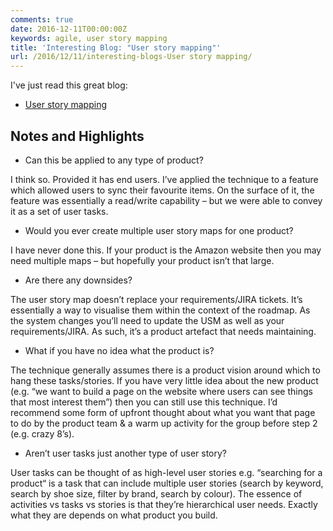```yaml
---
comments: true
date: 2016-12-11T00:00:00Z
keywords: agile, user story mapping
title: 'Interesting Blog: "User story mapping"'
url: /2016/12/11/interesting-blogs-User story mapping/
---
```


I've just read this great blog:

- [User story mapping](https://rthewitt.com/2015/12/05/user-story-mapping/)

## Notes and Highlights

- Can this be applied to any type of product?

I think so. Provided it has end users. I’ve applied the technique to a feature which allowed users to sync their favourite items. On the surface of it, the feature was essentially a read/write capability – but we were able to convey it as a set of user tasks.

- Would you ever create multiple user story maps for one product?

I have never done this. If your product is the Amazon website then you may need multiple maps – but hopefully your product isn’t that large.

- Are there any downsides?

The user story map doesn’t replace your requirements/JIRA tickets. It’s essentially a way to visualise them within the context of the roadmap. As the system changes you’ll need to update the USM as well as your requirements/JIRA. As such, it’s a product artefact that needs maintaining.

- What if you have no idea what the product is?

The technique generally assumes there is a product vision around which to hang these tasks/stories. If you have very little idea about the new product (e.g. “we want to build a page on the website where users can see things that most interest them”) then you can still use this technique. I’d recommend some form of upfront thought about what you want that page to do by the product team & a warm up activity for the group before step 2 (e.g. crazy 8’s).

- Aren’t user tasks just another type of user story?

User tasks can be thought of as high-level user stories e.g. “searching for a product“ is a task that can include multiple user stories (search by keyword, search by shoe size, filter by brand, search by colour). The essence of activities vs tasks vs stories is that they’re hierarchical user needs. Exactly what they are depends on what product you build.
